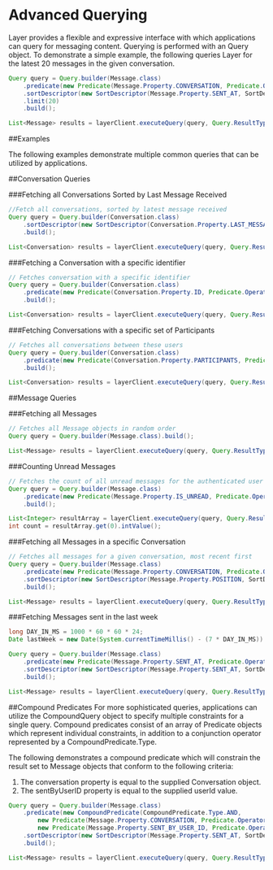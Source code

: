 # Advanced Querying

Layer provides a flexible and expressive interface with which applications can query for messaging content. Querying is performed with an Query object. To demonstrate a simple example, the following queries Layer for the latest 20 messages in the given conversation.

```java
Query query = Query.builder(Message.class)
    .predicate(new Predicate(Message.Property.CONVERSATION, Predicate.Operator.EQUAL_TO, myConversation))
    .sortDescriptor(new SortDescriptor(Message.Property.SENT_AT, SortDescriptor.Order.DESCENDING))
    .limit(20)
    .build();

List<Message> results = layerClient.executeQuery(query, Query.ResultType.OBJECTS);
```

##Examples

The following examples demonstrate multiple common queries that can be utilized by applications.

##Conversation Queries

###Fetching all Conversations Sorted by Last Message Received
```java
//Fetch all conversations, sorted by latest message received
Query query = Query.builder(Conversation.class)
    .sortDescriptor(new SortDescriptor(Conversation.Property.LAST_MESSAGE_RECEIVED_AT, SortDescriptor.Order.DESCENDING))
    .build();

List<Conversation> results = layerClient.executeQuery(query, Query.ResultType.OBJECTS);
```

###Fetching a Conversation with a specific identifier
```java
// Fetches conversation with a specific identifier
Query query = Query.builder(Conversation.class)
    .predicate(new Predicate(Conversation.Property.ID, Predicate.Operator.EQUAL_TO, identifier))
    .build();

List<Conversation> results = layerClient.executeQuery(query, Query.ResultType.OBJECTS);
```

###Fetching Conversations with a specific set of Participants
```java
// Fetches all conversations between these users
Query query = Query.builder(Conversation.class)
    .predicate(new Predicate(Conversation.Property.PARTICIPANTS, Predicate.Operator.IN, participants))
    .build();

List<Conversation> results = layerClient.executeQuery(query, Query.ResultType.OBJECTS);
```

##Message Queries

###Fetching all Messages
```java
// Fetches all Message objects in random order
Query query = Query.builder(Message.class).build();

List<Message> results = layerClient.executeQuery(query, Query.ResultType.OBJECTS);
```

###Counting Unread Messages
```java
// Fetches the count of all unread messages for the authenticated user
Query query = Query.builder(Message.class)
    .predicate(new Predicate(Message.Property.IS_UNREAD, Predicate.Operator.EQUAL_TO, true))
    .build();

List<Integer> resultArray = layerClient.executeQuery(query, Query.ResultType.COUNT);
int count = resultArray.get(0).intValue();
```

###Fetching all Messages in a specific Conversation
```java
// Fetches all messages for a given conversation, most recent first
Query query = Query.builder(Message.class)
    .predicate(new Predicate(Message.Property.CONVERSATION, Predicate.Operator.EQUAL_TO, myConversation))
    .sortDescriptor(new SortDescriptor(Message.Property.POSITION, SortDescriptor.Order.DESCENDING))
    .build();

List<Message> results = layerClient.executeQuery(query, Query.ResultType.OBJECTS);
```

###Fetching Messages sent in the last week
```java
long DAY_IN_MS = 1000 * 60 * 60 * 24;
Date lastWeek = new Date(System.currentTimeMillis() - (7 * DAY_IN_MS))

Query query = Query.builder(Message.class)
    .predicate(new Predicate(Message.Property.SENT_AT, Predicate.Operator.GREATER_THAN_OR_EQUAL_TO, lastWeek))
    .sortDescriptor(new SortDescriptor(Message.Property.SENT_AT, SortDescriptor.Order.DESCENDING))
    .build();

List<Message> results = layerClient.executeQuery(query, Query.ResultType.OBJECTS);
```

##Compound Predicates
For more sophisticated queries, applications can utilize the CompoundQuery object to specify multiple constraints for a single query. Compound predicates consist of an array of Predicate objects which represent individual constraints, in addition to a conjunction operator represented by a CompoundPredicate.Type.

The following demonstrates a compound predicate which will constrain the result set to Message objects that conform to the following criteria:

1. The conversation property is equal to the supplied Conversation object.
2. The sentByUserID property is equal to the supplied userId value.

```java
Query query = Query.builder(Message.class)
    .predicate(new CompoundPredicate(CompoundPredicate.Type.AND,
        new Predicate(Message.Property.CONVERSATION, Predicate.Operator.EQUAL_TO, conversation),
        new Predicate(Message.Property.SENT_BY_USER_ID, Predicate.Operator.EQUAL_TO, userID)))
    .sortDescriptor(new SortDescriptor(Message.Property.SENT_AT, SortDescriptor.Order.DESCENDING))
    .build();

List<Message> results = layerClient.executeQuery(query, Query.ResultType.OBJECTS);
```
